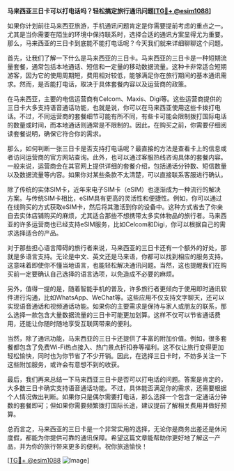 **马来西亚三日卡可以打电话吗？轻松搞定旅行通讯问题[[TG💪+ @esim1088](https://t.me/s/esim1088)]**

如果你计划前往马来西亚旅游，手机通讯问题肯定是你需要提前考虑的重点之一。尤其是当你需要在陌生的环境中保持联系时，选择合适的通讯方案显得尤为重要。那么，马来西亚的三日卡到底能不能打电话呢？今天我们就来详细聊聊这个问题。

首先，让我们了解一下什么是马来西亚的三日卡。马来西亚的三日卡是一种短期流量套餐，通常包括本地通话、短信和一定量的移动数据流量。这种卡非常适合短期游客，因为它的使用周期短，费用相对较低，能够满足你在旅行期间的基本通讯需求。然而，是否能打电话，取决于具体套餐内容以及运营商的政策。

在马来西亚，主要的电信运营商有Celcom、Maxis、Digi等。这些运营商提供的三日卡大多支持语音通话功能，也就是说，你可以在马来西亚使用这些卡拨打电话。不过，不同运营商的套餐细节可能有所不同，有些卡可能会限制拨打国际电话的数量或时间，而本地通话则通常是不限制的。因此，在购买之前，你需要仔细阅读套餐说明，确保它符合你的需求。

那么，如何判断一张三日卡是否支持打电话呢？最直接的方法是查看卡上的信息或者访问运营商的官方网站查询。此外，也可以通过客服热线咨询具体的套餐内容。一般来说，运营商会在其官网上提供详细的套餐介绍，包括通话分钟数、短信数量以及数据流量等内容。如果你对某些条款不太清楚，可以直接联系客服进行确认。

除了传统的实体SIM卡，近年来电子SIM卡（eSIM）也逐渐成为一种流行的解决方案。与传统SIM卡相比，eSIM具有更高的灵活性和便捷性。例如，你可以通过在线购买的方式获取eSIM卡，然后将其激活到你的设备中。这种方式省去了你亲自去实体店铺购买的麻烦，尤其适合那些不想携带太多实体物品的旅行者。马来西亚的许多运营商也已经支持eSIM服务，比如Celcom和Digi，你可以根据自己的需求选择适合的产品。

对于那些担心语言障碍的旅行者来说，马来西亚的三日卡还有一个额外的好处，那就是多语言支持。无论是中文、英文还是马来语，你都可以找到相应的服务支持。这意味着即使你不懂当地语言，也能轻松解决通讯问题。当然，这也提醒我们在购买前一定要确认自己选择的语言选项，以免造成不必要的麻烦。

另外，值得一提的是，随着智能手机的普及，许多旅行者更倾向于使用即时通讯软件进行沟通，比如WhatsApp、WeChat等。这些应用不仅支持文字聊天，还可以实现语音通话和视频通话功能。如果你的主要需求是保持与家人或朋友的联系，那么选择一款包含大量数据流量的三日卡可能更加划算。这样不仅可以节省通话费用，还能让你随时随地享受互联网带来的便利。

当然，除了通讯功能，马来西亚的三日卡还提供了丰富的附加价值。例如，很多套餐都包含了免费Wi-Fi热点接入、热门景点折扣券等福利。这不仅让旅行变得更加轻松愉快，同时也为你节省了不少开销。因此，在选择三日卡时，不妨多关注一下这些附加服务，或许会有意想不到的收获。

最后，我们再来总结一下马来西亚三日卡是否可以打电话的问题。答案是肯定的，大多数三日卡确实支持语音通话功能。不过，具体能否满足你的需求，还需要根据个人情况做出判断。如果你只是偶尔需要打电话，那么选择一个包含一定通话分钟数的套餐即可；但如果你需要频繁拨打国际长途，建议提前了解相关费用并做好预算。

总而言之，马来西亚的三日卡是一个非常实用的选择，无论你是商务出差还是休闲度假，都能为你提供可靠的通讯保障。希望这篇文章能帮助你更好地了解这一产品，并为你的旅行带来更多的便利。祝你旅途愉快！

[[TG💪+ @esim1088](https://t.me/s/esim1088) ![Image](https://i.postimg.cc/4NQfJmqS/Snipaste-2025-05-13-00-14-12.png)]